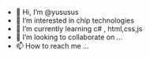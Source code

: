 - 👋 Hi, I’m @yususus
- 👀 I’m interested in chip technologies
- 🌱 I’m currently learning c# , html,css,js
- 💞️ I’m looking to collaborate on ...
- 📫 How to reach me ...

<!---
yususus/yususus is a ✨ special ✨ repository because its `README.md` (this file) appears on your GitHub profile.
You can click the Preview link to take a look at your changes.
--->
